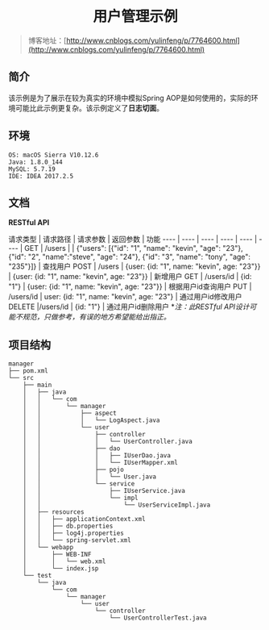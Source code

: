# <center>用户管理示例</center>
> 博客地址：[http://www.cnblogs.com/yulinfeng/p/7764600.html](http://www.cnblogs.com/yulinfeng/p/7764600.html)

## 简介
该示例是为了展示在较为真实的环境中模拟Spring AOP是如何使用的，实际的环境可能比此示例更复杂。该示例定义了**日志切面**。

## 环境
```
OS: macOS Sierra V10.12.6
Java: 1.8.0_144
MySQL: 5.7.19 
IDE: IDEA 2017.2.5
```
## 文档
**RESTful API**

请求类型 | 请求路径 | 请求参数 | 返回参数 | 功能
---- | ---- | ---- | ---- | ---- | ---- |
GET | /users |  | {"users": [{"id": "1", "name": "kevin", "age": "23"}, {"id": "2", "name":"steve", "age": "24"},	{"id": "3", "name": "tony", "age": "235"}]} | 查找用户
POST | /users | {user: {id: "1", name: "kevin", age: "23"}} | {user: {id: "1", name: "kevin", age: "23"}} | 新增用户
GET | /users/id | {id: "1"} | {user: {id: "1", name: "kevin", age: "23"}} | 根据用户id查询用户
PUT | /users/id | user: {id: "1", name: "kevin", age: "23"} | 通过用户id修改用户
DELETE |/users/id | {id: "1"} | 通过用户id删除用户
**注：此RESTful API设计可能不规范，只做参考，有误的地方希望能给出指正。*

## 项目结构
```
manager
├── pom.xml
└── src
    ├── main
    │   ├── java
    │   │   └── com
    │   │       └── manager
    │   │           ├── aspect
    │   │           │   └── LogAspect.java
    │   │           └── user
    │   │               ├── controller
    │   │               │   └── UserController.java
    │   │               ├── dao
    │   │               │   ├── IUserDao.java
    │   │               │   └── IUserMapper.xml
    │   │               ├── pojo
    │   │               │   └── User.java
    │   │               └── service
    │   │                   ├── IUserService.java
    │   │                   └── impl
    │   │                       └── UserServiceImpl.java
    │   ├── resources
    │   │   ├── applicationContext.xml
    │   │   ├── db.properties
    │   │   ├── log4j.properties
    │   │   └── spring-servlet.xml
    │   └── webapp
    │       ├── WEB-INF
    │       │   └── web.xml
    │       └── index.jsp
    └── test
        └── java
            └── com
                └── manager
                    └── user
                        └── controller
                            └── UserControllerTest.java

``` 

